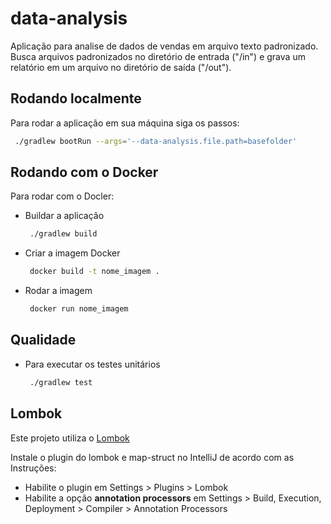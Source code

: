 # data-analysis
Aplicação para analise de dados de vendas em arquivo texto padronizado.
Busca arquivos padronizados no diretório de entrada ("/in") e grava um relatório em um arquivo no diretório de saída ("/out").

## Rodando localmente
Para rodar a aplicação em sua máquina siga os passos: 
   ```sh
    ./gradlew bootRun --args='--data-analysis.file.path=basefolder' 
   ```

## Rodando com o Docker
Para rodar com o Docler: 
- Buildar a aplicação
    ```sh 
     ./gradlew build
    ```
- Criar a imagem Docker
    ```sh
     docker build -t nome_imagem . 
   ```
- Rodar a imagem 
    ```sh
     docker run nome_imagem 
  ```

## Qualidade
- Para executar os testes unitários   
   ```sh
    ./gradlew test
   ```

## Lombok
Este projeto utiliza o [Lombok](https://projectlombok.org/)

Instale o plugin do lombok e map-struct no IntelliJ de acordo com as Instruções:
- Habilite o plugin em Settings > Plugins > Lombok
- Habilite a opção **annotation processors** em Settings > Build, Execution, Deployment > Compiler > Annotation Processors  
